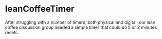 leanCoffeeTimer
===============

After struggling with a number of timers, both physical and digital, our lean coffee discussion group needed a simple timer that could do 5 or 2 minutes resets.
